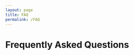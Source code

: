 ```yaml
---
layout: page
title: FAQ
permalink: /FAQ
---
```


Frequently Asked Questions
==========================